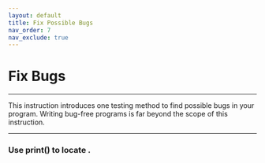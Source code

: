 ```yaml
---
layout: default
title: Fix Possible Bugs
nav_order: 7
nav_exclude: true
---
```


# Fix Bugs

<hr>

This instruction introduces one testing method to find possible bugs in your program. Writing bug-free programs is far beyond the scope of this instruction.

<hr>

### Use print() to locate .
[]()